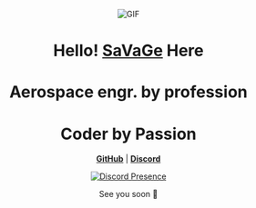 <p align="center">
    <img src="https://33.media.tumblr.com/5ea2f934bc639929185152b3ee43e45f/tumblr_ncmwgnxuIC1qjqxmoo1_r1_500.gif" alt="GIF">
  </p>
  
  
  
  <h1 align="center">Hello! <a href="https://github.com/codexerror">SaVaGe</a> Here</h1>
  <h1 align="center">Aerospace engr. by profession</h1>
  <h1 align="center">Coder by Passion </h1>
  
  <p align="center">
    <strong><a href="https://github.com/codexerror">GitHub</a></strong> |
    <strong><a href="https://discord.com/users/1074967647134961716">Discord</a></strong>
  </p>
  
  <div align="center">
    <a href="https://discord.com/users/1074967647134961716">
      <img src="https://lanyard.cnrad.dev/api/1074967647134961716?showDisplayName=true&idleMessage=AFK..." alt="Discord Presence" />
    </a>
  </div>
  
  
  <p align="center">See you soon 🍂</p>
  
